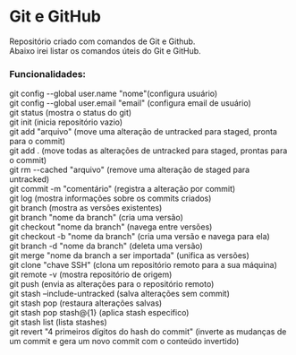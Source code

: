 
#  Git e GitHub

<p>Repositório criado com comandos de Git e Github.
<br/> Abaixo irei listar os comandos úteis do Git e GitHub.
</p> 

<h3>Funcionalidades:</h3>

<p>
        git config --global user.name "nome"(configura usuário) <br>
        git config --global user.email "email" (configura email de usuário) <br/>
        git status (mostra o status do git) <br>
        git init (inicia repositório vazio) <br>
        git add "arquivo" (move uma alteração de untracked para staged, pronta para o commit) <br>
        git add . (move todas as alterações de untracked para staged, prontas para o commit) <br> 
        git rm --cached "arquivo" (remove uma alteração de staged para untracked) <br>
        git commit -m "comentário" (registra a alteração por commit) <br>
        git log (mostra informações sobre os commits criados) <br>
        git branch (mostra as versões existentes) <br>
        git branch "nome da branch" (cria uma versão) <br>
        git checkout "nome da branch" (navega entre versões) <br>
        git checkout -b "nome da branch" (cria uma versão e navega para ela) <br>
        git branch -d "nome da branch" (deleta uma versão) <br>
        git merge "nome da branch a ser importada" (unifica as versões) <br>
        git clone "chave SSH" (clona um repositório remoto para a sua máquina) <br>
        git remote -v (mostra repositório de origem) <br> 
        git push (envia as alterações para o repositório remoto) <br>
        git stash –include-untracked (salva alterações sem commit) <br>
        git stash pop (restaura alterações salvas) <br>
        git stash pop stash@{1} (aplica stash especifico) <br>
        git stash list (lista stashes) <br>
        git revert "4 primeiros dígitos do hash do commit" (inverte as mudanças de um commit e gera um novo commit com o conteúdo invertido) 

</p>
